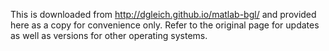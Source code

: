 This is downloaded from http://dgleich.github.io/matlab-bgl/ and provided here as a copy for convenience only. Refer to the original page for updates as well as versions for other operating systems.

